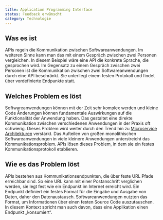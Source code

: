 ```yaml
---
title: Application Programming Interface
status: Feedback erwünscht
category: Technologie
---
```


## Was es ist

APIs regeln die Kommunikation zwischen Softwareanwendungen.
Im weiteren Sinne kann man das mit einem Gespräch zwischen zwei Personen vergleichen.
In diesem Beispiel wäre eine API die konkrete Sprache, die gesprochen wird.
Im Gegensatz zu einem Gespräch zwischen zwei Personen ist die Kommunikation zwischen zwei Softwareanwendungen durch eine API beschränkt.
Sie unterliegt einem festen Protokoll und findet über vordefinierte Endpunkte statt.

## Welches Problem es löst

Softwareanwendungen können mit der Zeit sehr komplex werden und kleine Code Änderungen können fundamentale Auswirkungen auf die Funktionalität der Anwendung haben.
Das gestaltet eine direkte Kommunikation zwischen verschiedenen Anwendungen in der Praxis oft schwierig.
Dieses Problem wird weiter durch den Trend hin zu [Microservice Architekturen](/microservices/) verstärkt.
Das Aufteilen von großen monolithischen Softwareanwendungen in viele kleinere Anwendungen unterstreicht das Kommunikationsproblem.
APIs lösen dieses Problem, in dem sie ein festes Kommunikationsprotokoll etablieren.

## Wie es das Problem löst

APIs bestehen aus Kommunikationsendpunkten, die über feste URL Pfade erreichbar sind.
So eine URL kann mit einer Postanschrift verglichen werden, sie legt fest wie ein Endpunkt im Internet erreicht wird.
Ein Endpunkt definiert ein festes Format für die Eingabe und Ausgabe von Daten, daher den Datenaustausch.
Softwareanwendungen nutzten das Format, um Informationen über einen festen Source Code auszutauschen.
In diesem Kontext spricht man auch davon, dass eine Applikation einen Endpunkt „konsumiert“.